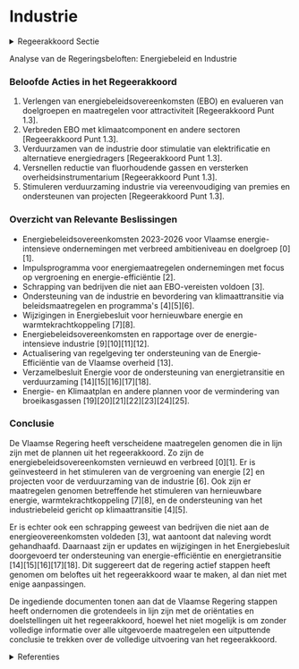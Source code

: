 # Industrie

<details>
        <summary>Regeerakkoord Sectie </summary>
        <p>1.3 Industrie Het beleidskader voor de energie-intensieve industrie heeft haar succes al bewezen en wordt verdergezet: in 2023 verlengen we de vrijwillige energiebeleidsovereenkomsten (EBO), evalueren we de huidige doelgroepen, de rentabiliteit van de maatregelen en de attractiviteit voor de onderne-mingen om deel te nemen en verbreden het instrument met nieuwe overeenkomsten voor sectoren die nog niet gevat zijn. In nauw overleg met de betrokken sectoren, bekijken we hoe we het bestaande instrument verder kunnen verbreden met een klimaatcomponent. In dat overleg wordt voorts ook een verdere verbreding van het doelgebied van de EBO naar materiaalge-bruik, mobiliteit, restwarmte en water bekeken. Om ondernemingen aan te zetten toe te treden tot vrijwillige energiebeleidsovereenkomsten passen we het regelgevend kader aan zodat alle ondernemingen die meer dan 0,1 PJ energie verbruiken elke 4 jaar energieplannen actuali-seren en uitvoeren en ondernemingen die minder verbruiken ook aan hun energie-efficiëntie werken. Het instrument van de mini-energiebeleidsover-eenkomsten wordt verder uitgewerkt en uitge-breid naar nieuwe sectoren. Door middel van vrijwillige overeenkomsten met de kmo’s laten we hen gericht en klimaatvriendelijk investeren. We maken werk van een gecentraliseerde infor-matieverstrekking, op maat van de ondernemers, via koppeling aan bestaande informatieve kanalen en ondersteunen demonstratieprojecten op de bedrijfsvloer. De broeikasgassen van de niet-ETS industrie worden sterk verlaagd door in te zetten op: een verdere vergroening van de energiedra-gers met 10% binnen de industrie tegen 2030. Hiervoor stimuleren we verdere elektrificatie en het gebruik van biogas, duurzame biomassa, waterstof en syntheti-sche brandstoffen. we versnellen de reductie van fluorhou-dende gassen. We onderzoeken hoe het overheidsinstrumentarium kostenefficiënt versterkt kan worden. Daarnaast zetten we ook in op bijkomende responsabilisering van specifieke gebruikersgroepen. Via ontzorgings- en financieringsinitiatieven stimuleren we de verduurzaming van de indus-trie: we vereenvoudigen de diverse premies door integratie van de investeringspremie voor energiebesparende maatregelen van de netbeheerders in de Ecologiepremie+. via projecten in het kader van de Moonshot “Vlaanderen CO2-neutraal”, en in het bijzonder de ‘Moonshot’ rond het opvangen, opslaan en hergebruik van CO2, onder-steunen we kennisinstellingen die onder-zoek verrichten naar technologieën en de versnelde opschaling van projecten die substantieel kunnen bijdragen tot het CO2- neutraal maken van onze industrie. We streven hierbij naar het betrekken van de volledige waardeketen om deze techno-logische oplossingen ook internationaal succesvol te laten valoriseren door Vlaamse ondernemingen. We investeren verder in onderzoek en ontwikke-ling naar duurzame energie- en klimaatoplos-singen. We hebben hierbij de ambitie om Europese koploper te worden in onder meer waterstof. </p>
        </details> 

Analyse van de Regeringsbeloften: Energiebeleid en Industrie

### Beloofde Acties in het Regeerakkoord
1. Verlengen van energiebeleidsovereenkomsten (EBO) en evalueren van doelgroepen en maatregelen voor attractiviteit [Regeerakkoord Punt 1.3].
2. Verbreden EBO met klimaatcomponent en andere sectoren [Regeerakkoord Punt 1.3].
3. Verduurzamen van de industrie door stimulatie van elektrificatie en alternatieve energiedragers [Regeerakkoord Punt 1.3].
4. Versnellen reductie van fluorhoudende gassen en versterken overheidsinstrumentarium [Regeerakkoord Punt 1.3].
5. Stimuleren verduurzaming industrie via vereenvoudiging van premies en ondersteunen van projecten [Regeerakkoord Punt 1.3].

### Overzicht van Relevante Beslissingen
- Energiebeleidsovereenkomsten 2023-2026 voor Vlaamse energie-intensieve ondernemingen met verbreed ambitieniveau en doelgroep \[0\]\[1\].
- Impulsprogramma voor energiemaatregelen ondernemingen met focus op vergroening en energie-efficiëntie \[2\].
- Schrapping van bedrijven die niet aan EBO-vereisten voldoen \[3\].
- Ondersteuning van de industrie en bevordering van klimaattransitie via beleidsmaatregelen en programma's \[4\]\[5\]\[6\].
- Wijzigingen in Energiebesluit voor hernieuwbare energie en warmtekrachtkoppeling \[7\]\[8\].
- Energiebeleidsovereenkomsten en rapportage over de energie-intensieve industrie \[9\]\[10\]\[11\]\[12\].
- Actualisering van regelgeving ter ondersteuning van de Energie-Efficiëntie van de Vlaamse overheid \[13\].
- Verzamelbesluit Energie voor de ondersteuning van energietransitie en verduurzaming \[14\]\[15\]\[16\]\[17\]\[18\].
- Energie- en Klimaatplan en andere plannen voor de vermindering van broeikasgassen \[19\]\[20\]\[21\]\[22\]\[23\]\[24\]\[25\].

### Conclusie
De Vlaamse Regering heeft verscheidene maatregelen genomen die in lijn zijn met de plannen uit het regeerakkoord. Zo zijn de energiebeleidsovereenkomsten vernieuwd en verbreed \[0\]\[1\]. Er is geïnvesteerd in het stimuleren van de vergroening van energie \[2\] en projecten voor de verduurzaming van de industrie \[6\]. Ook zijn er maatregelen genomen betreffende het stimuleren van hernieuwbare energie, warmtekrachtkoppeling \[7\]\[8\], en de ondersteuning van het industriebeleid gericht op klimaattransitie \[4\]\[5\].

Er is echter ook een schrapping geweest van bedrijven die niet aan de energieovereenkomsten voldeden \[3\], wat aantoont dat naleving wordt gehandhaafd. Daarnaast zijn er updates en wijzigingen in het Energiebesluit doorgevoerd ter ondersteuning van energie-efficiëntie en energietransitie \[14\]\[15\]\[16\]\[17\]\[18\]. Dit suggereert dat de regering actief stappen heeft genomen om beloftes uit het regeerakkoord waar te maken, al dan niet met enige aanpassingen.

De ingediende documenten tonen aan dat de Vlaamse Regering stappen heeft ondernomen die grotendeels in lijn zijn met de oriëntaties en doelstellingen uit het regeerakkoord, hoewel het niet mogelijk is om zonder volledige informatie over alle uitgevoerde maatregelen een uitputtende conclusie te trekken over de volledige uitvoering van het regeerakkoord.

<details>
        <summary> Referenties</summary>
        **[\[0\]](https://beslissingenvlaamseregering.vlaanderen.be/?search=Energiebeleidsovereenkomsten%202023-2026%20Vlaamse%20energie-intensieve%20ondernemingen%20&dateOption=select&startDate=2022-11-10T07%3A00%3A00Z&endDate=2022-11-10T07%3A00%3A00Z)** : **(2022-11-10)** Energiebeleidsovereenkomsten 2023-2026 Vlaamse energie-intensieve ondernemingen  

**[\[1\]](https://beslissingenvlaamseregering.vlaanderen.be/?search=Energiebeleidsovereenkomsten%202023-2026%20Vlaamse%20energie-intensieve%20ondernemingen%20&dateOption=select&startDate=2022-07-08T08%3A00%3A00Z&endDate=2022-07-08T08%3A00%3A00Z)** : **(2022-07-08)** Energiebeleidsovereenkomsten 2023-2026 Vlaamse energie-intensieve ondernemingen  

**[\[2\]](https://beslissingenvlaamseregering.vlaanderen.be/?search=Impulsprogramma%20energiemaatregelen%20ondernemingen%20voor%20onder%20meer%20de%20versnelde%20vergroening%20warmtevraag%20niet-ETS%20industrie%20in%20Vlaanderen&dateOption=select&startDate=2022-12-02T09%3A00%3A00Z&endDate=2022-12-02T09%3A00%3A00Z)** : **(2022-12-02)** Impulsprogramma energiemaatregelen ondernemingen voor onder meer de versnelde vergroening warmtevraag niet-ETS industrie in Vlaanderen 

**[\[3\]](https://beslissingenvlaamseregering.vlaanderen.be/?search=Schrapping%20twee%20ondernemingen%20als%20toegetreden%20lid%20tot%20de%20energiebeleidsovereenkomst%20%28EBO%29%20voor%20de%20verankering%20van%20en%20voor%20blijvende%20energie-effici%C3%ABntie%20in%20de%20Vlaamse%20energie-intensieve%20industrie&dateOption=select&startDate=2021-06-18T08%3A00%3A00Z&endDate=2021-06-18T08%3A00%3A00Z)** : **(2021-06-18)** Schrapping twee ondernemingen als toegetreden lid tot de energiebeleidsovereenkomst (EBO) voor de verankering van en voor blijvende energie-efficiëntie in de Vlaamse energie-intensieve industrie 

**[\[4\]](https://beslissingenvlaamseregering.vlaanderen.be/?search=Voorontwerp%20van%20programmanota%20ter%20bevordering%20van%20de%20Vlaamse%20industri%C3%ABle%20energie-%20en%20klimaattransitie%202022-2025&dateOption=select&startDate=2023-02-03T09%3A00%3A00Z&endDate=2023-02-03T09%3A00%3A00Z)** : **(2023-02-03)** Voorontwerp van programmanota ter bevordering van de Vlaamse industriële energie- en klimaattransitie 2022-2025 

**[\[5\]](https://beslissingenvlaamseregering.vlaanderen.be/?search=Programmanota%20ter%20bevordering%20van%20de%20Vlaamse%20industri%C3%ABle%20energie-%20en%20klimaattransitie%202022-2025&dateOption=select&startDate=2023-06-16T08%3A00%3A00Z&endDate=2023-06-16T08%3A00%3A00Z)** : **(2023-06-16)** Programmanota ter bevordering van de Vlaamse industriële energie- en klimaattransitie 2022-2025 

**[\[6\]](https://beslissingenvlaamseregering.vlaanderen.be/?search=Visienota%20%27Bijkomende%20maatregelen%20Klimaat%27&dateOption=select&startDate=2021-11-05T15%3A30%3A00Z&endDate=2021-11-05T15%3A30%3A00Z)** : **(2021-11-05)** Visienota 'Bijkomende maatregelen Klimaat' 

**[\[7\]](https://beslissingenvlaamseregering.vlaanderen.be/?search=Ondersteuning%20hernieuwbare%20energiebronnen%20en%20warmtekrachtkoppeling%3A%20wijziging%20Energiebesluit&dateOption=select&startDate=2020-07-10T08%3A00%3A00Z&endDate=2020-07-10T08%3A00%3A00Z)** : **(2020-07-10)** Ondersteuning hernieuwbare energiebronnen en warmtekrachtkoppeling: wijziging Energiebesluit 

**[\[8\]](https://beslissingenvlaamseregering.vlaanderen.be/?search=Ondersteuning%20hernieuwbare%20energiebronnen%20en%20warmtekrachtkoppeling%3A%20wijziging%20Energiebesluit&dateOption=select&startDate=2020-05-29T08%3A00%3A00Z&endDate=2020-05-29T08%3A00%3A00Z)** : **(2020-05-29)** Ondersteuning hernieuwbare energiebronnen en warmtekrachtkoppeling: wijziging Energiebesluit 

**[\[9\]](https://beslissingenvlaamseregering.vlaanderen.be/?search=Energiebeleidsovereenkomsten%20voor%20de%20verankering%20van%20en%20voor%20blijvende%20energie-effici%C3%ABntie%20in%20de%20Vlaamse%20energie-intensieve%20industrie%20voor%20VER-bedrijven%20en%20niet%20VER-bedrijven%3A%20jaarverslag%202022&dateOption=select&startDate=2023-12-22T09%3A00%3A00Z&endDate=2023-12-22T09%3A00%3A00Z)** : **(2023-12-22)** Energiebeleidsovereenkomsten voor de verankering van en voor blijvende energie-efficiëntie in de Vlaamse energie-intensieve industrie voor VER-bedrijven en niet VER-bedrijven: jaarverslag 2022 

**[\[10\]](https://beslissingenvlaamseregering.vlaanderen.be/?search=Commissie%20Energiebeleidsovereenkomst%20%28EBO%29%20inzake%20de%20uitvoering%20van%20de%20energiebeleidsovereenkomsten%20voor%20de%20energie-intensieve%20industrie%3A%20jaarverslag%202020&dateOption=select&startDate=2022-03-25T09%3A00%3A00Z&endDate=2022-03-25T09%3A00%3A00Z)** : **(2022-03-25)** Commissie Energiebeleidsovereenkomst (EBO) inzake de uitvoering van de energiebeleidsovereenkomsten voor de energie-intensieve industrie: jaarverslag 2020 

**[\[11\]](https://beslissingenvlaamseregering.vlaanderen.be/?search=Energiebeleidsovereenkomsten%20voor%20de%20verankering%20van%20en%20voor%20blijvende%20energie-effici%C3%ABntie%20in%20de%20Vlaamse%20energie-intensieve%20industrie%20voor%20VER-bedrijven%20en%20niet%20VER-bedrijven%3A%20jaarverslag%202021&dateOption=select&startDate=2022-12-23T09%3A00%3A00Z&endDate=2022-12-23T09%3A00%3A00Z)** : **(2022-12-23)** Energiebeleidsovereenkomsten voor de verankering van en voor blijvende energie-efficiëntie in de Vlaamse energie-intensieve industrie voor VER-bedrijven en niet VER-bedrijven: jaarverslag 2021 

**[\[12\]](https://beslissingenvlaamseregering.vlaanderen.be/?search=Jaarverslag%202019%20Commissie%20Energiebeleidsovereenkomsten%20%28EBO%29&dateOption=select&startDate=2021-04-02T08%3A00%3A00Z&endDate=2021-04-02T08%3A00%3A00Z)** : **(2021-04-02)** Jaarverslag 2019 Commissie Energiebeleidsovereenkomsten (EBO) 

**[\[13\]](https://beslissingenvlaamseregering.vlaanderen.be/?search=Actualisatie%20van%20het%20kader%20voor%20de%20Oproep%20%27Actieplan%20Energie-Effici%C3%ABntie%20en%20Klimaatimpact%20Vlaamse%20Overheid%202021-2025%27&dateOption=select&startDate=2021-07-16T06%3A00%3A00Z&endDate=2021-07-16T06%3A00%3A00Z)** : **(2021-07-16)** Actualisatie van het kader voor de Oproep 'Actieplan Energie-Efficiëntie en Klimaatimpact Vlaamse Overheid 2021-2025' 

**[\[14\]](https://beslissingenvlaamseregering.vlaanderen.be/?search=Verzamelbesluit%20Energie&dateOption=select&startDate=2020-12-11T09%3A00%3A00Z&endDate=2020-12-11T09%3A00%3A00Z)** : **(2020-12-11)** Verzamelbesluit Energie 

**[\[15\]](https://beslissingenvlaamseregering.vlaanderen.be/?search=Verzamelbesluit%20Energie&dateOption=select&startDate=2021-04-23T08%3A00%3A00Z&endDate=2021-04-23T08%3A00%3A00Z)** : **(2021-04-23)** Verzamelbesluit Energie 

**[\[16\]](https://beslissingenvlaamseregering.vlaanderen.be/?search=Plan%20Vlaamse%20Veerkracht%3A%20volgende%20stappen%20en%20uitbreiding%20van%20het%20Vlaams%20beleidsplan%20bio-economie&dateOption=select&startDate=2022-04-29T08%3A00%3A00Z&endDate=2022-04-29T08%3A00%3A00Z)** : **(2022-04-29)** Plan Vlaamse Veerkracht: volgende stappen en uitbreiding van het Vlaams beleidsplan bio-economie 

**[\[17\]](https://beslissingenvlaamseregering.vlaanderen.be/?search=Samenwerkingsovereenkomst%202024-2028%20Vlaams%20EnergieBedrijf%20%28VEB%29&dateOption=select&startDate=2023-12-22T09%3A00%3A00Z&endDate=2023-12-22T09%3A00%3A00Z)** : **(2023-12-22)** Samenwerkingsovereenkomst 2024-2028 Vlaams EnergieBedrijf (VEB) 

**[\[18\]](https://beslissingenvlaamseregering.vlaanderen.be/?search=Verzamelbesluit%20energie%20%28VZB%20IX%29&dateOption=select&startDate=2023-06-16T08%3A00%3A00Z&endDate=2023-06-16T08%3A00%3A00Z)** : **(2023-06-16)** Verzamelbesluit energie (VZB IX) 

**[\[19\]](https://beslissingenvlaamseregering.vlaanderen.be/?search=Definitief%20Vlaams%20Energie-%20en%20Klimaatplan%202021-2030&dateOption=select&startDate=2019-12-09T07%3A30%3A00Z&endDate=2019-12-09T07%3A30%3A00Z)** : **(2019-12-09)** Definitief Vlaams Energie- en Klimaatplan 2021-2030 

**[\[20\]](https://beslissingenvlaamseregering.vlaanderen.be/?search=Visienota%20%27Cofinanciering%20in%20functie%20van%20de%20kosteneffici%C3%ABntie%20voor%20allocatie%20van%20middelen%20uit%20het%20Vlaams%20Klimaatfonds%20voor%20Vlaamse%20mitigatiemaatregelen%27&dateOption=select&startDate=2020-09-11T08%3A00%3A00Z&endDate=2020-09-11T08%3A00%3A00Z)** : **(2020-09-11)** Visienota 'Cofinanciering in functie van de kostenefficiëntie voor allocatie van middelen uit het Vlaams Klimaatfonds voor Vlaamse mitigatiemaatregelen' 

**[\[21\]](https://beslissingenvlaamseregering.vlaanderen.be/?search=Bijsturing%20intern%20Klimaatplan%20Vlaamse%20Overheid&dateOption=select&startDate=2021-07-16T06%3A00%3A00Z&endDate=2021-07-16T06%3A00%3A00Z)** : **(2021-07-16)** Bijsturing intern Klimaatplan Vlaamse Overheid 

**[\[22\]](https://beslissingenvlaamseregering.vlaanderen.be/?search=9%20miljoen%20euro%20subsidie%20aan%20Vlaamse%20gemeenten%20voor%20klimaatacties%20ter%20uitvoering%20van%20het%20Lokaal%20Energie%20en%20Klimaatpact%202.1&dateOption=select&startDate=2022-12-16T09%3A00%3A00Z&endDate=2022-12-16T09%3A00%3A00Z)** : **(2022-12-16)** 9 miljoen euro subsidie aan Vlaamse gemeenten voor klimaatacties ter uitvoering van het Lokaal Energie en Klimaatpact 2.1 

**[\[23\]](https://beslissingenvlaamseregering.vlaanderen.be/?search=Visienota%20%27Afsprakenkader%20Vlaams%20Energie-%20en%20Klimaatplan%20%28VEKP%29%27&dateOption=select&startDate=2021-12-17T09%3A00%3A00Z&endDate=2021-12-17T09%3A00%3A00Z)** : **(2021-12-17)** Visienota 'Afsprakenkader Vlaams Energie- en Klimaatplan (VEKP)' 

**[\[24\]](https://beslissingenvlaamseregering.vlaanderen.be/?search=Samenwerkingsakkoord%20verdeling%20klimaat-%20en%20energiedoelstellingen&dateOption=select&startDate=2022-12-09T09%3A00%3A00Z&endDate=2022-12-09T09%3A00%3A00Z)** : **(2022-12-09)** Samenwerkingsakkoord verdeling klimaat- en energiedoelstellingen 

**[\[25\]](https://beslissingenvlaamseregering.vlaanderen.be/?search=Verzamelbesluit%20energie&dateOption=select&startDate=2022-10-21T08%3A00%3A00Z&endDate=2022-10-21T08%3A00%3A00Z)** : **(2022-10-21)** Verzamelbesluit energie 
        </details> 

